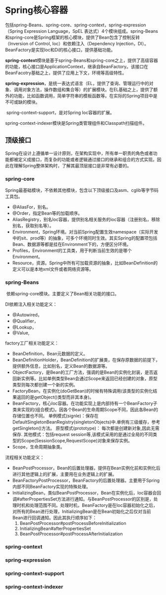 # Spring核心容器

​	包括spring-Beans、spring-core、spring-context，spring-expression（Spring Expression Language，SpEL 表达式）4个模块组成。spring-Beans和spring-core是Spring框架的核心模块，提供了Bean包含了控制反转（Inversion of Control, Ioc）和依赖注入（Dependency Injection，DI）。BeanFactory是实现Ioc和Di的核心接口，提供基础功能。

​	**spring-context**模块是基于spring-Beans和spring-core之上，提供了高级容器的功能，核心接口是ApplicationContext，继承自BeanFactory。该接口在BeanFacotry基础之上，提供了应用上下文，环境等高级特性。

​	**spring-expression**，是统一表达式语言（EL，提供了查询、管理运行中的对象、调用对象方法，操作数组和集合等）的扩展模块。在EL基础之上，提供了额外的功能，比如函数调用，简单字符串的模板函数等。在实际的Spring项目中是不可或缺的模块。

​	spring-context-support，是对Spring Ioc容器的扩展。

​	spring-context-indexer模块是Spring类管理组件和Classpath扫描组件。

## 顶级接口

​	Spring在设计上遵循单一设计原则，在架构实现中，所有单一职责的角色或者功能都被定义成接口，而复杂的功能或者逻辑通过接口的继承和组合的方式实现。因此在理解Spring整体架构时，了解其最顶层接口是非常有必要的。

### spring-core

​	Spring最基础模块，不依赖其他模块，包含以下顶级接口及asm、cglib等字节码工具包。

* @AliasFor，别名。
* @Order，指定Bean等的加载顺序。
* AliasRegistry，别名Ioc容器，提供别名相关服务的ioc容器（注册别名，移除别名，获取别名等）。
* Environment，Spring环境。对当前Spring配置生效namespace（实际开发中的sit、prod等）的抽象，可多个环境同时生效。其实Spring的配置项包括Bean、数据源等都是挂在Environment下的，方便区分环境。
* Profiles，Environment的工具类，用于判断当前生效的是哪个Environment。
* Resource，资源。Spring中所有可加载资源的抽象，比如BeanDefinition的定义可以是本地xml文件或者网络资源等。



### spring-Beans

​	依赖spring-core模块。主要定义了Bean相关功能的接口。

DI依赖注入相关功能定义：

* @Autowired，
* @Qualifier，
* @Lookup，
* @Value,

factory工厂相关功能定义：

* BeanDefinition，Bean元数据的定义。
* BeanDefinitionHolder，BeanDefinition的扩展类，在保存原数据的前提下，提供额外信息，比如别名，定义Bean的数据源等。
* ObjectFactory，是Bean的工厂方法，强调的是Bean的实例化封装，是否返回新实例等。比如单例类型Bean会通过Scope来返回已经创建的对象，原型类型则每次都创建一个新的实例。
* FactoryBean，在实例化(doGetBean)的时候有特殊调用(该类型的实例化结果返回的是getObject()类型而非其本身)。
* BeanFactory，核心Ioc容器。在功能实现上是内部持有一个BeanFactory子类来实现的(组合模式)。因各个Bean的生命周期Scope不同，因此各Bean的存储位置也不同。
     单例模式(signle)：保存在DefaultSingletonBeanRegistry(singletonObjects)中.单例有三级缓存，参考getSingleton()方法。
     原型模式(prototype)： 每次都是创建新对象,因此无需保存.
     其他模式：包括request session等,该模式采用的是通过全局的不同类型的Scope(SessionScope,RequestScope)对象来保存实例。
* Scope，生命周期抽象类。

流程相关功能定义：

* BeanPostProcessor，Bean的后置处理器，提供在Bean实例化前和实例化后进行其他逻辑上的扩展，主要用在业务逻辑上的扩展。
* BeanFactoryPostProcessor，BeanFactory的后置处理器。主要用于Spring内部不同BeanFactory实现的特殊处理。
* InitializingBean，类似BeanPostProcessor，Bean在实例化后，Ioc容器会回调#afterPropertiesSet方法进行通知。与BeanPostProcessor的区别是，处理时机和处理范围不同。处理时机，BeanFactory是在Ioc容器初始化之后，对所有的Bean进行处理，InitializingBean是在Bean初始化之后仅对当前Bean进行回调通知。因此其执行顺序如下：
  1. BeanPostProcessor#postProcessBeforeInitialization 
  2. InitializingBean#afterPropertiesSet 
  3. BeanPostProcessor#postProcessAfterInitialization


### spring-context

### spring-expression

### spring-context-support

### spring-context-indexer